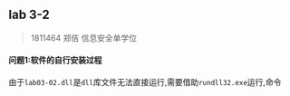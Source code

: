 ## lab 3-2

> 1811464 郑佶 信息安全单学位

#### 问题1:软件的自行安装过程

由于`lab03-02.dll`是`dll`库文件无法直接运行,需要借助`rundll32.exe`运行,命令